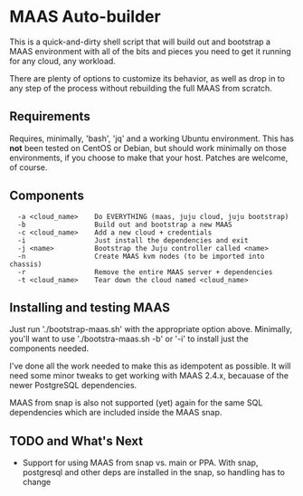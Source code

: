# MAAS Auto-builder

This is a quick-and-dirty shell script that will build out and bootstrap
a MAAS environment with all of the bits and pieces you need to get it 
running for any cloud, any workload.

There are plenty of options to customize its behavior, as well as drop
in to any step of the process without rebuilding the full MAAS from 
scratch.


## Requirements

Requires, minimally, 'bash', 'jq' and a working Ubuntu environment. This
has **not** been tested on CentOS or Debian, but should work minimally on
those environments, if you choose to make that your host. Patches are 
welcome, of course.


## Components

```
  -a <cloud_name>    Do EVERYTHING (maas, juju cloud, juju bootstrap)
  -b                 Build out and bootstrap a new MAAS
  -c <cloud_name>    Add a new cloud + credentials
  -i                 Just install the dependencies and exit
  -j <name>          Bootstrap the Juju controller called <name>
  -n                 Create MAAS kvm nodes (to be imported into chassis)
  -r                 Remove the entire MAAS server + dependencies
  -t <cloud_name>    Tear down the cloud named <cloud_name>
```

## Installing and testing MAAS 

Just run './bootstrap-maas.sh' with the appropriate option above. Minimally,
you'll want to use './bootstra-maas.sh -b' or '-i' to install just the components
needed. 

I've done all the work needed to make this as idempotent as possible. It will
need some minor tweaks to get working with MAAS 2.4.x, becauase of the newer
PostgreSQL dependencies. 

MAAS from snap is also not supported (yet) again for the same SQL dependencies
which are included inside the MAAS snap.


## TODO and What's Next

   * Support for using MAAS from snap vs. main or PPA. With snap, postgresql
     and other deps are installed in the snap, so handling has to change

